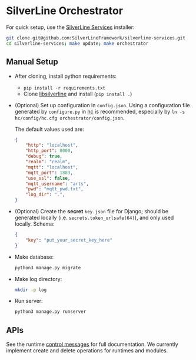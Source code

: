 # SilverLine Orchestrator

For quick setup, use the [SilverLine Services](https://github.com/SilverLineFramework/silverline-services) installer:

```sh
git clone git@github.com:SilverLineFramework/silverline-services.git
cd silverline-services; make update; make orchestrator
```

## Manual Setup

- After cloning, install python requirements:
    - `pip install -r requirements.txt`
    - Clone [libsilverline](https://github.com/SilverLineFramework/libsilverline) and install (`pip install .`)

- (Optional) Set up configuration in `config.json`. Using a configuration file generated by `configure.py` in [hc](https://github.com/SilverLineFramework/hc) is recommended, especially by `ln -s hc/config/hc.cfg orchestrator/config.json`.

    The default values used are:
    ```json
    {
        "http": "localhost",
        "http_port": 8000,
        "debug": true,
        "realm": "realm",
        "mqtt": "localhost",
        "mqtt_port": 1883,
        "use_ssl": false,
        "mqtt_username": "arts",
        "pwd": "mqtt_pwd.txt",
        "log_dir": ".",
    }
    ```

- (Optional) Create the **secret** `key.json` file for Django; should be generated locally (i.e. ```secrets.token_urlsafe(64)```), and only used locally. Schema:
    ```json
    {
        "key": "put_your_secret_key_here"
    }
    ```

- Make database:
    ```sh
    python3 manage.py migrate
    ```

- Make log directory:
    ```sh
    mkdir -p log
    ```

- Run server:
    ```sh
    python3 manage.py runserver
    ```

## APIs

See the runtime [control messages](https://github.com/SilverLineFramework/runtime-linux/wiki/Control-Messages) for full documentation. We currently implement create and delete operations for runtimes and modules.
